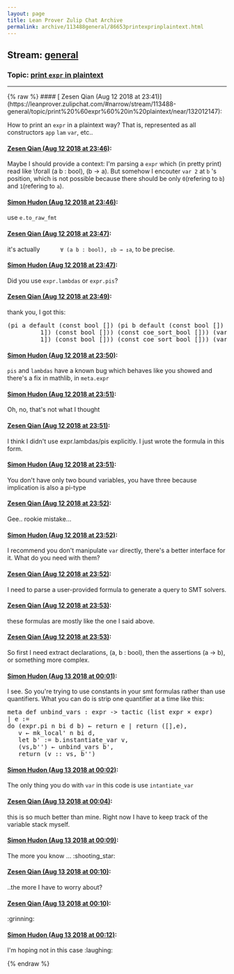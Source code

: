 ```yaml
---
layout: page
title: Lean Prover Zulip Chat Archive 
permalink: archive/113488general/86653printexprinplaintext.html
---
```


## Stream: [general](https://leanprover-community.github.io/archive/113488general/index.html)
### Topic: [print `expr` in plaintext](https://leanprover-community.github.io/archive/113488general/86653printexprinplaintext.html)

---

<base href="https://leanprover.zulipchat.com">
{% raw %}
#### [ Zesen Qian (Aug 12 2018 at 23:41)](https://leanprover.zulipchat.com/#narrow/stream/113488-general/topic/print%20%60expr%60%20in%20plaintext/near/132012147):
<p>How to print an <code>expr</code> in a plaintext way? That is, represented as all constructors <code>app</code> <code>lam</code> <code>var</code>, etc..</p>

#### [ Zesen Qian (Aug 12 2018 at 23:46)](https://leanprover.zulipchat.com/#narrow/stream/113488-general/topic/print%20%60expr%60%20in%20plaintext/near/132012314):
<p>Maybe I should provide a context: I'm parsing a <code>expr</code> which (in pretty print) read like \forall (a b : bool), (b -&gt; a). But somehow I encouter <code>var 2</code> at <code>b</code> 's position, which is not possible because there should be only <code>0</code>(refering to <code>b</code>) and <code>1</code>(refering to <code>a</code>).</p>

#### [ Simon Hudon (Aug 12 2018 at 23:46)](https://leanprover.zulipchat.com/#narrow/stream/113488-general/topic/print%20%60expr%60%20in%20plaintext/near/132012324):
<p>use <code>e.to_raw_fmt</code></p>

#### [ Zesen Qian (Aug 12 2018 at 23:47)](https://leanprover.zulipchat.com/#narrow/stream/113488-general/topic/print%20%60expr%60%20in%20plaintext/near/132012325):
<p>it's actually <code>      ∀ (a b : bool), ↥b → ↥a</code>, to be precise.</p>

#### [ Simon Hudon (Aug 12 2018 at 23:47)](https://leanprover.zulipchat.com/#narrow/stream/113488-general/topic/print%20%60expr%60%20in%20plaintext/near/132012338):
<p>Did you use <code>expr.lambdas</code> or <code>expr.pis</code>?</p>

#### [ Zesen Qian (Aug 12 2018 at 23:49)](https://leanprover.zulipchat.com/#narrow/stream/113488-general/topic/print%20%60expr%60%20in%20plaintext/near/132012398):
<p>thank you, I got this: </p>
<div class="codehilite"><pre><span></span>(pi a default (const bool []) (pi b default (const bool []) (pi a default (app (app (app (const coe_sort [1,
         1]) (const bool [])) (const coe_sort_bool [])) (var 0)) (app (app (app (const coe_sort [1,
         1]) (const bool [])) (const coe_sort_bool [])) (var 2)))))
</pre></div>

#### [ Simon Hudon (Aug 12 2018 at 23:50)](https://leanprover.zulipchat.com/#narrow/stream/113488-general/topic/print%20%60expr%60%20in%20plaintext/near/132012450):
<p><code>pis</code> and <code>lambdas</code> have a known bug which behaves like you showed and there's a fix in mathlib, in <code>meta.expr</code></p>

#### [ Simon Hudon (Aug 12 2018 at 23:51)](https://leanprover.zulipchat.com/#narrow/stream/113488-general/topic/print%20%60expr%60%20in%20plaintext/near/132012460):
<p>Oh, no, that's not what I thought</p>

#### [ Zesen Qian (Aug 12 2018 at 23:51)](https://leanprover.zulipchat.com/#narrow/stream/113488-general/topic/print%20%60expr%60%20in%20plaintext/near/132012463):
<p>I think I didn't use expr.lambdas/pis explicitly. I just wrote the formula in this form.</p>

#### [ Simon Hudon (Aug 12 2018 at 23:51)](https://leanprover.zulipchat.com/#narrow/stream/113488-general/topic/print%20%60expr%60%20in%20plaintext/near/132012467):
<p>You don't have only two bound variables, you have three because implication is also a pi-type</p>

#### [ Zesen Qian (Aug 12 2018 at 23:52)](https://leanprover.zulipchat.com/#narrow/stream/113488-general/topic/print%20%60expr%60%20in%20plaintext/near/132012512):
<p>Gee.. rookie mistake...</p>

#### [ Simon Hudon (Aug 12 2018 at 23:52)](https://leanprover.zulipchat.com/#narrow/stream/113488-general/topic/print%20%60expr%60%20in%20plaintext/near/132012515):
<p>I recommend you don't manipulate <code>var</code> directly, there's a better interface for it. What do you need with them?</p>

#### [ Zesen Qian (Aug 12 2018 at 23:52)](https://leanprover.zulipchat.com/#narrow/stream/113488-general/topic/print%20%60expr%60%20in%20plaintext/near/132012516):
<p>I need to parse a user-provided formula to generate a query to SMT solvers.</p>

#### [ Zesen Qian (Aug 12 2018 at 23:53)](https://leanprover.zulipchat.com/#narrow/stream/113488-general/topic/print%20%60expr%60%20in%20plaintext/near/132012523):
<p>these formulas are mostly like the one I said above.</p>

#### [ Zesen Qian (Aug 12 2018 at 23:53)](https://leanprover.zulipchat.com/#narrow/stream/113488-general/topic/print%20%60expr%60%20in%20plaintext/near/132012524):
<p>So first I need extract declarations, (a, b : bool), then the assertions (a -&gt; b), or something more complex.</p>

#### [ Simon Hudon (Aug 13 2018 at 00:01)](https://leanprover.zulipchat.com/#narrow/stream/113488-general/topic/print%20%60expr%60%20in%20plaintext/near/132012721):
<p>I see. So you're trying to use constants in your smt formulas rather than use quantifiers. What you can do is strip one quantifier at a time like this:</p>
<div class="codehilite"><pre><span></span><span class="n">meta</span> <span class="n">def</span> <span class="n">unbind_vars</span> <span class="o">:</span> <span class="n">expr</span> <span class="bp">-&gt;</span> <span class="n">tactic</span> <span class="o">(</span><span class="n">list</span> <span class="n">expr</span> <span class="bp">×</span> <span class="n">expr</span><span class="o">)</span>
<span class="bp">|</span> <span class="n">e</span> <span class="o">:=</span>
<span class="n">do</span> <span class="o">(</span><span class="n">expr</span><span class="bp">.</span><span class="n">pi</span> <span class="n">n</span> <span class="n">bi</span> <span class="n">d</span> <span class="n">b</span><span class="o">)</span> <span class="err">←</span> <span class="n">return</span> <span class="n">e</span> <span class="bp">|</span> <span class="n">return</span> <span class="o">([],</span><span class="n">e</span><span class="o">),</span>
   <span class="n">v</span> <span class="err">←</span> <span class="n">mk_local&#39;</span> <span class="n">n</span> <span class="n">bi</span> <span class="n">d</span><span class="o">,</span>
   <span class="k">let</span> <span class="n">b&#39;</span> <span class="o">:=</span> <span class="n">b</span><span class="bp">.</span><span class="n">instantiate_var</span> <span class="n">v</span><span class="o">,</span>
   <span class="o">(</span><span class="n">vs</span><span class="o">,</span><span class="n">b&#39;&#39;</span><span class="o">)</span> <span class="err">←</span> <span class="n">unbind_vars</span> <span class="n">b&#39;</span><span class="o">,</span>
   <span class="n">return</span> <span class="o">(</span><span class="n">v</span> <span class="bp">::</span> <span class="n">vs</span><span class="o">,</span> <span class="n">b&#39;&#39;</span><span class="o">)</span>
</pre></div>

#### [ Simon Hudon (Aug 13 2018 at 00:02)](https://leanprover.zulipchat.com/#narrow/stream/113488-general/topic/print%20%60expr%60%20in%20plaintext/near/132012763):
<p>The only thing you do with <code>var</code> in this code is use <code>intantiate_var</code></p>

#### [ Zesen Qian (Aug 13 2018 at 00:04)](https://leanprover.zulipchat.com/#narrow/stream/113488-general/topic/print%20%60expr%60%20in%20plaintext/near/132012813):
<p>this is so much better than mine. Right now I have to keep track of the variable stack myself.</p>

#### [ Simon Hudon (Aug 13 2018 at 00:09)](https://leanprover.zulipchat.com/#narrow/stream/113488-general/topic/print%20%60expr%60%20in%20plaintext/near/132012925):
<p>The more you know ... <span class="emoji emoji-1f320" title="shooting star">:shooting_star:</span></p>

#### [ Zesen Qian (Aug 13 2018 at 00:10)](https://leanprover.zulipchat.com/#narrow/stream/113488-general/topic/print%20%60expr%60%20in%20plaintext/near/132012975):
<p>..the more I have to worry about?</p>

#### [ Zesen Qian (Aug 13 2018 at 00:10)](https://leanprover.zulipchat.com/#narrow/stream/113488-general/topic/print%20%60expr%60%20in%20plaintext/near/132012978):
<p><span class="emoji emoji-1f600" title="grinning">:grinning:</span></p>

#### [ Simon Hudon (Aug 13 2018 at 00:12)](https://leanprover.zulipchat.com/#narrow/stream/113488-general/topic/print%20%60expr%60%20in%20plaintext/near/132013027):
<p>I'm hoping not in this case <span class="emoji emoji-1f606" title="laughing">:laughing:</span></p>


{% endraw %}
